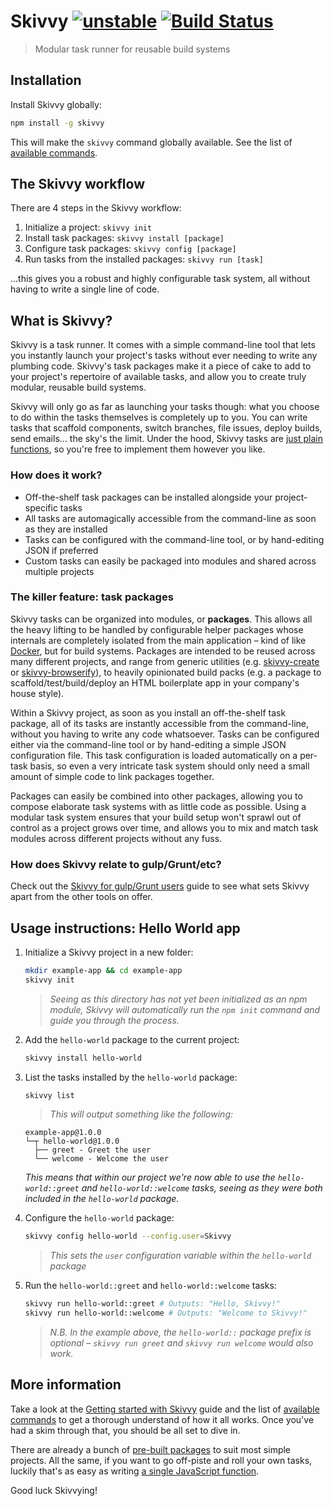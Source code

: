 # Skivvy [![unstable](http://badges.github.io/stability-badges/dist/unstable.svg)](http://github.com/badges/stability-badges) [![Build Status](https://travis-ci.org/timkendrick/skivvy.svg?branch=master)](https://travis-ci.org/timkendrick/skivvy)

> Modular task runner for reusable build systems


## Installation

Install Skivvy globally:

```bash
npm install -g skivvy
```

This will make the `skivvy` command globally available. See the list of [available commands](docs/cli-options.md).


## The Skivvy workflow

There are 4 steps in the Skivvy workflow:

1. Initialize a project: `skivvy init`
2. Install task packages: `skivvy install [package]`
3. Configure task packages: `skivvy config [package]`
4. Run tasks from the installed packages: `skivvy run [task]`

...this gives you a robust and highly configurable task system, all without having to write a single line of code.


## What is Skivvy?

Skivvy is a task runner. It comes with a simple command-line tool that lets you instantly launch your project's tasks without ever needing to write any plumbing code. Skivvy's task packages make it a piece of cake to add to your project's repertoire of available tasks, and allow you to create truly modular, reusable build systems.

Skivvy will only go as far as launching your tasks though: what you choose to do within the tasks themselves is completely up to you. You can write tasks that scaffold components, switch branches, file issues, deploy builds, send emails… the sky's the limit. Under the hood, Skivvy tasks are [just plain functions](docs/guide/04-writing-tasks.md), so you're free to implement them however you like.


### How does it work?

- Off-the-shelf task packages can be installed alongside your project-specific tasks
- All tasks are automagically accessible from the command-line as soon as they are installed
- Tasks can be configured with the command-line tool, or by hand-editing JSON if preferred
- Custom tasks can easily be packaged into modules and shared across multiple projects


### The killer feature: task packages

Skivvy tasks can be organized into modules, or **packages**. This allows all the heavy lifting to be handled by configurable helper packages whose internals are completely isolated from the main application – kind of like [Docker](https://www.docker.com/), but for build systems. Packages are intended to be reused across many different projects, and range from generic utilities (e.g. [skivvy-create](https://github.com/timkendrick/skivvy-create) or [skivvy-browserify](https://github.com/timkendrick/skivvy-browserify)), to heavily opinionated build packs (e.g. a package to scaffold/test/build/deploy an HTML boilerplate app in your company's house style).

Within a Skivvy project, as soon as you install an off-the-shelf task package, all of its tasks are instantly accessible from the command-line, without you having to write any code whatsoever. Tasks can be configured either via the command-line tool or by hand-editing a simple JSON configuration file. This task configuration is loaded automatically on a per-task basis, so even a very intricate task system should only need a small amount of simple code to link packages together.

Packages can easily be combined into other packages, allowing you to compose elaborate task systems with as little code as possible. Using a modular task system ensures that your build setup won't sprawl out of control as a project grows over time, and allows you to mix and match task modules across different projects without any fuss.


### How does Skivvy relate to gulp/Grunt/etc?

Check out the [Skivvy for gulp/Grunt users](docs/skivvy-for-gulp-grunt-users.md) guide to see what sets Skivvy apart from the other tools on offer.


## Usage instructions: Hello World app

1. Initialize a Skivvy project in a new folder:

	```bash
	mkdir example-app && cd example-app
	skivvy init
	```
	> _Seeing as this directory has not yet been initialized as an npm module, Skivvy will automatically run the `npm init` command and guide you through the process._

2. Add the `hello-world` package to the current project:

	```bash
	skivvy install hello-world
	```

3. List the tasks installed by the `hello-world` package:

	```bash
	skivvy list
	```

	> _This will output something like the following:_
	```
	example-app@1.0.0
	└─┬ hello-world@1.0.0
	  ├── greet - Greet the user
	  └── welcome - Welcome the user
	```
	_This means that within our project we're now able to use the `hello-world::greet` and `hello-world::welcome` tasks, seeing as they were both included in the `hello-world` package._

4. Configure the `hello-world` package:

	```bash
	skivvy config hello-world --config.user=Skivvy
	```
	> _This sets the `user` configuration variable within the `hello-world` package_

5. Run the `hello-world::greet` and `hello-world::welcome` tasks:

	```bash
	skivvy run hello-world::greet # Outputs: "Hello, Skivvy!"
	skivvy run hello-world::welcome # Outputs: "Welcome to Skivvy!"
	```

	> _N.B. In the example above, the `hello-world::` package prefix is optional – `skivvy run greet` and `skivvy run welcome` would also work._


## More information

Take a look at the [Getting started with Skivvy](docs/guide/00-introduction.md) guide and the list of [available commands](docs/cli-options.md) to get a thorough understand of how it all works. Once you've had a skim through that, you should be all set to dive in.

There are already a bunch of [pre-built packages](docs/public-packages.md) to suit most simple projects. All the same, if you want to go off-piste and roll your own tasks, luckily that's as easy as writing [a single JavaScript function](docs/guide/04-writing-tasks.md).

Good luck Skivvying!
